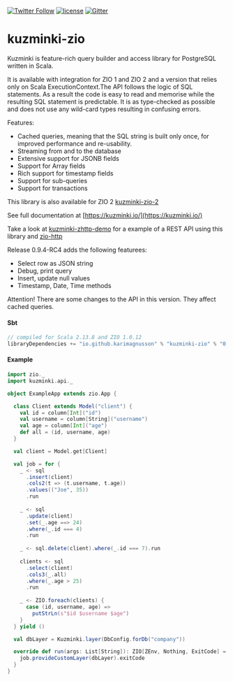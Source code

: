 [![Twitter Follow](https://img.shields.io/twitter/follow/kuzminki_lib?label=follow&style=flat&logo=twitter&color=brightgreen)](https://twitter.com/kuzminki_lib)
[![license](https://img.shields.io/github/license/rdbc-io/rdbc.svg?style=flat-square)](https://github.com/rdbc-io/rdbc/blob/master/LICENSE)
[![Gitter](https://img.shields.io/gitter/room/gitterHQ/gitter.svg?style=flat-square)](https://gitter.im/kuzminki/kuzminki-zio)
# kuzminki-zio

Kuzminki is feature-rich query builder and access library for PostgreSQL written in Scala.

It is available with integration for ZIO 1 and ZIO 2 and a version that relies only on Scala ExecutionContext.The API follows the logic of SQL statements. As a result the code is easy to read and memorise while the resulting SQL statement is predictable. It is as type-checked as possible and does not use any wild-card types resulting in confusing errors.

Features:
- Cached queries, meaning that the SQL string is built only once, for improved performance and re-usability.
- Streaming from and to the database
- Extensive support for JSONB fields
- Support for Array fields
- Rich support for timestamp fields
- Support for sub-queries
- Support for transactions

This library is also available for ZIO 2 [kuzminki-zio-2](https://github.com/karimagnusson/kuzminki-zio-2)  

See full documentation at [https://kuzminki.io/](https://kuzminki.io/)

Take a look at [kuzminki-zhttp-demo](https://github.com/karimagnusson/kuzminki-zhttp-demo) for a example of a REST API using this library and [zio-http](https://github.com/dream11/zio-http)

Release 0.9.4-RC4 adds the following featurees:
- Select row as JSON string
- Debug, print query
- Insert, update null values
- Timestamp, Date, Time methods

Attention! There are some changes to the API in this version. They affect cached queries.

#### Sbt
```sbt
// compiled for Scala 2.13.8 and ZIO 1.0.12
libraryDependencies += "io.github.karimagnusson" % "kuzminki-zio" % "0.9.4-RC4"
```

#### Example
```scala
import zio._
import kuzminki.api._

object ExampleApp extends zio.App {

  class Client extends Model("client") {
    val id = column[Int]("id")
    val username = column[String]("username")
    val age = column[Int]("age")
    def all = (id, username, age)
  }

  val client = Model.get[Client]

  val job = for {
    _ <- sql
      .insert(client)
      .cols2(t => (t.username, t.age))
      .values(("Joe", 35))
      .run
    
    _ <- sql
      .update(client)
      .set(_.age ==> 24)
      .where(_.id === 4)
      .run
    
    _ <- sql.delete(client).where(_.id === 7).run
    
    clients <- sql
      .select(client)
      .cols3(_.all)
      .where(_.age > 25)
      .run
    
    _ <- ZIO.foreach(clients) {
      case (id, username, age) =>
        putStrLn(s"$id $username $age")
    }
  } yield ()

  val dbLayer = Kuzminki.layer(DbConfig.forDb("company"))

  override def run(args: List[String]): ZIO[ZEnv, Nothing, ExitCode] = {
    job.provideCustomLayer(dbLayer).exitCode
  }
}
```








